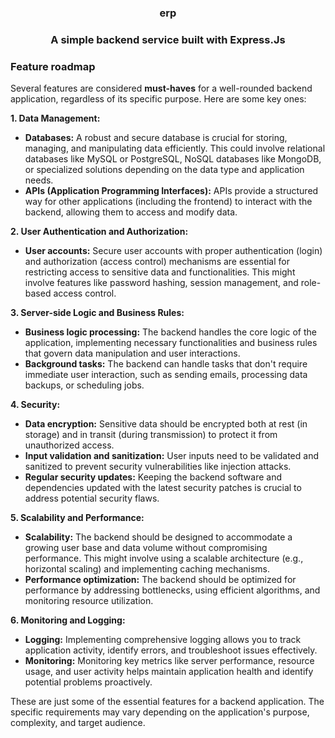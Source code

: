 <h3 align="center">erp<h3>

<p align="center">A simple backend service built with Express.Js</p>

### Feature roadmap

Several features are considered **must-haves** for a well-rounded backend application, regardless of its specific purpose. Here are some key ones:

**1. Data Management:**

- **Databases:** A robust and secure database is crucial for storing, managing, and manipulating data efficiently. This could involve relational databases like MySQL or PostgreSQL, NoSQL databases like MongoDB, or specialized solutions depending on the data type and application needs.
- **APIs (Application Programming Interfaces):** APIs provide a structured way for other applications (including the frontend) to interact with the backend, allowing them to access and modify data.

**2. User Authentication and Authorization:**

- **User accounts:** Secure user accounts with proper authentication (login) and authorization (access control) mechanisms are essential for restricting access to sensitive data and functionalities. This might involve features like password hashing, session management, and role-based access control.

**3. Server-side Logic and Business Rules:**

- **Business logic processing:** The backend handles the core logic of the application, implementing necessary functionalities and business rules that govern data manipulation and user interactions.
- **Background tasks:** The backend can handle tasks that don't require immediate user interaction, such as sending emails, processing data backups, or scheduling jobs.

**4. Security:**

- **Data encryption:** Sensitive data should be encrypted both at rest (in storage) and in transit (during transmission) to protect it from unauthorized access.
- **Input validation and sanitization:** User inputs need to be validated and sanitized to prevent security vulnerabilities like injection attacks.
- **Regular security updates:** Keeping the backend software and dependencies updated with the latest security patches is crucial to address potential security flaws.

**5. Scalability and Performance:**

- **Scalability:** The backend should be designed to accommodate a growing user base and data volume without compromising performance. This might involve using a scalable architecture (e.g., horizontal scaling) and implementing caching mechanisms.
- **Performance optimization:** The backend should be optimized for performance by addressing bottlenecks, using efficient algorithms, and monitoring resource utilization.

**6. Monitoring and Logging:**

- **Logging:** Implementing comprehensive logging allows you to track application activity, identify errors, and troubleshoot issues effectively.
- **Monitoring:** Monitoring key metrics like server performance, resource usage, and user activity helps maintain application health and identify potential problems proactively.

These are just some of the essential features for a backend application. The specific requirements may vary depending on the application's purpose, complexity, and target audience.
